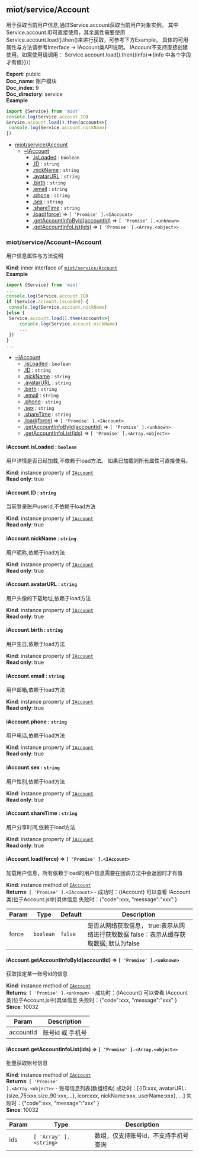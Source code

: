 <a name="module_miot/service/Account"></a>

## miot/service/Account
用于获取当前用户信息,通过Service.account获取当前用户对象实例。
其中Service.account.ID可直接使用，其余属性需要使用Service.account.load().then()来进行获取，可参考下方Example。
具体的可用属性与方法请参考Interface -> IAccount类API说明。
IAccount不支持直接创建使用，如需使用请调用：
Service.account.load().then((info)=>{info 中各个字段才有值}}）)

**Export**: public  
**Doc_name**: 账户模块  
**Doc_index**: 9  
**Doc_directory**: service  
**Example**  
```js
import {Service} from 'miot'
console.log(Service.account.ID)
Service.account.load().then(account=>{
 console.log(Service.account.nickName)
})
```

* [miot/service/Account](#module_miot/service/Account)
    * [~IAccount](#module_miot/service/Account..IAccount)
        * [.isLoaded](#module_miot/service/Account..IAccount+isLoaded) : <code>boolean</code>
        * [.ID](#module_miot/service/Account..IAccount+ID) : <code>string</code>
        * [.nickName](#module_miot/service/Account..IAccount+nickName) : <code>string</code>
        * [.avatarURL](#module_miot/service/Account..IAccount+avatarURL) : <code>string</code>
        * [.birth](#module_miot/service/Account..IAccount+birth) : <code>string</code>
        * [.email](#module_miot/service/Account..IAccount+email) : <code>string</code>
        * [.phone](#module_miot/service/Account..IAccount+phone) : <code>string</code>
        * [.sex](#module_miot/service/Account..IAccount+sex) : <code>string</code>
        * [.shareTime](#module_miot/service/Account..IAccount+shareTime) : <code>string</code>
        * [.load(force)](#module_miot/service/Account..IAccount+load) ⇒ <code>[ &#x27;Promise&#x27; ].&lt;IAccount&gt;</code>
        * [.getAccountInfoById(accountId)](#module_miot/service/Account..IAccount+getAccountInfoById) ⇒ <code>[ &#x27;Promise&#x27; ].&lt;unknown&gt;</code>
        * [.getAccountInfoList(ids)](#module_miot/service/Account..IAccount+getAccountInfoList) ⇒ <code>[ &#x27;Promise&#x27; ].&lt;Array.&lt;object&gt;&gt;</code>

<a name="module_miot/service/Account..IAccount"></a>

### miot/service/Account~IAccount
用户信息属性与方法说明

**Kind**: inner interface of [<code>miot/service/Account</code>](#module_miot/service/Account)  
**Example**  
```js
import {Service} from 'miot'
...
console.log(Service.account.ID)
if (Service.account.isLoaded) {
 console.log(Service.account.nickName)
}else {
 Service.account.load().then(account=>{
     console.log(Service.account.nickName)
     ...
 })
}
...
```

* [~IAccount](#module_miot/service/Account..IAccount)
    * [.isLoaded](#module_miot/service/Account..IAccount+isLoaded) : <code>boolean</code>
    * [.ID](#module_miot/service/Account..IAccount+ID) : <code>string</code>
    * [.nickName](#module_miot/service/Account..IAccount+nickName) : <code>string</code>
    * [.avatarURL](#module_miot/service/Account..IAccount+avatarURL) : <code>string</code>
    * [.birth](#module_miot/service/Account..IAccount+birth) : <code>string</code>
    * [.email](#module_miot/service/Account..IAccount+email) : <code>string</code>
    * [.phone](#module_miot/service/Account..IAccount+phone) : <code>string</code>
    * [.sex](#module_miot/service/Account..IAccount+sex) : <code>string</code>
    * [.shareTime](#module_miot/service/Account..IAccount+shareTime) : <code>string</code>
    * [.load(force)](#module_miot/service/Account..IAccount+load) ⇒ <code>[ &#x27;Promise&#x27; ].&lt;IAccount&gt;</code>
    * [.getAccountInfoById(accountId)](#module_miot/service/Account..IAccount+getAccountInfoById) ⇒ <code>[ &#x27;Promise&#x27; ].&lt;unknown&gt;</code>
    * [.getAccountInfoList(ids)](#module_miot/service/Account..IAccount+getAccountInfoList) ⇒ <code>[ &#x27;Promise&#x27; ].&lt;Array.&lt;object&gt;&gt;</code>

<a name="module_miot/service/Account..IAccount+isLoaded"></a>

#### iAccount.isLoaded : <code>boolean</code>
用户详情是否已经加载,不依赖于load方法。
如果已加载则所有属性可直接使用。

**Kind**: instance property of [<code>IAccount</code>](#module_miot/service/Account..IAccount)  
**Read only**: true  
<a name="module_miot/service/Account..IAccount+ID"></a>

#### iAccount.ID : <code>string</code>
当前登录账户userid,不依赖于load方法

**Kind**: instance property of [<code>IAccount</code>](#module_miot/service/Account..IAccount)  
**Read only**: true  
<a name="module_miot/service/Account..IAccount+nickName"></a>

#### iAccount.nickName : <code>string</code>
用户昵称,依赖于load方法

**Kind**: instance property of [<code>IAccount</code>](#module_miot/service/Account..IAccount)  
**Read only**: true  
<a name="module_miot/service/Account..IAccount+avatarURL"></a>

#### iAccount.avatarURL : <code>string</code>
用户头像的下载地址,依赖于load方法

**Kind**: instance property of [<code>IAccount</code>](#module_miot/service/Account..IAccount)  
**Read only**: true  
<a name="module_miot/service/Account..IAccount+birth"></a>

#### iAccount.birth : <code>string</code>
用户生日,依赖于load方法

**Kind**: instance property of [<code>IAccount</code>](#module_miot/service/Account..IAccount)  
**Read only**: true  
<a name="module_miot/service/Account..IAccount+email"></a>

#### iAccount.email : <code>string</code>
用户邮箱,依赖于load方法

**Kind**: instance property of [<code>IAccount</code>](#module_miot/service/Account..IAccount)  
**Read only**: true  
<a name="module_miot/service/Account..IAccount+phone"></a>

#### iAccount.phone : <code>string</code>
用户电话,依赖于load方法

**Kind**: instance property of [<code>IAccount</code>](#module_miot/service/Account..IAccount)  
**Read only**: true  
<a name="module_miot/service/Account..IAccount+sex"></a>

#### iAccount.sex : <code>string</code>
用户性别,依赖于load方法

**Kind**: instance property of [<code>IAccount</code>](#module_miot/service/Account..IAccount)  
**Read only**: true  
<a name="module_miot/service/Account..IAccount+shareTime"></a>

#### iAccount.shareTime : <code>string</code>
用户分享时间,依赖于load方法

**Kind**: instance property of [<code>IAccount</code>](#module_miot/service/Account..IAccount)  
**Read only**: true  
<a name="module_miot/service/Account..IAccount+load"></a>

#### iAccount.load(force) ⇒ <code>[ &#x27;Promise&#x27; ].&lt;IAccount&gt;</code>
加载用户信息，所有依赖于load的用户信息需要在回调方法中会返回时才有值

**Kind**: instance method of [<code>IAccount</code>](#module_miot/service/Account..IAccount)  
**Returns**: <code>[ &#x27;Promise&#x27; ].&lt;IAccount&gt;</code> - 成功时：{IAccount}  可以查看 IAccount 类(位于Account.js中)具体信息
失败时：{"code":xxx, "message":"xxx" }  

| Param | Type | Default | Description |
| --- | --- | --- | --- |
| force | <code>boolean</code> | <code>false</code> | 是否从网络获取信息， true:表示从网络进行获取数据  false：表示从缓存获取数据; 默认为false |

<a name="module_miot/service/Account..IAccount+getAccountInfoById"></a>

#### iAccount.getAccountInfoById(accountId) ⇒ <code>[ &#x27;Promise&#x27; ].&lt;unknown&gt;</code>
获取指定某一账号id的信息

**Kind**: instance method of [<code>IAccount</code>](#module_miot/service/Account..IAccount)  
**Returns**: <code>[ &#x27;Promise&#x27; ].&lt;unknown&gt;</code> - 成功时：{IAccount}  可以查看 IAccount 类(位于Account.js中)具体信息
失败时：{"code":xxx, "message":"xxx" }  
**Since**: 10032  

| Param | Description |
| --- | --- |
| accountId | 账号id 或 手机号 |

<a name="module_miot/service/Account..IAccount+getAccountInfoList"></a>

#### iAccount.getAccountInfoList(ids) ⇒ <code>[ &#x27;Promise&#x27; ].&lt;Array.&lt;object&gt;&gt;</code>
批量获取账号信息

**Kind**: instance method of [<code>IAccount</code>](#module_miot/service/Account..IAccount)  
**Returns**: <code>[ &#x27;Promise&#x27; ].&lt;Array.&lt;object&gt;&gt;</code> - 账号信息列表(数组结构)
成功时：[{ID:xxx, avatarURL: {size_75:xxx,size_90:xxx,...}, icon:xxx, nickName:xxx, userName:xxx}, ...]
失败时：{"code":xxx, "message":"xxx" }  
**Since**: 10032  

| Param | Type | Description |
| --- | --- | --- |
| ids | <code>[ &#x27;Array&#x27; ].&lt;string&gt;</code> | 数组，仅支持账号id，不支持手机号查询 |


